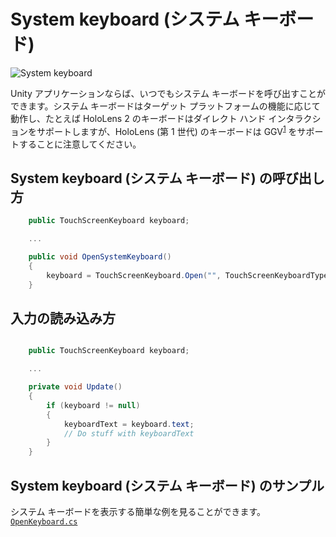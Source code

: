 # System keyboard (システム キーボード) #

![System keyboard](../Documentation/Images/SystemKeyboard/MRTK_SystemKeyboard_Main.png)

Unity アプリケーションならば、いつでもシステム キーボードを呼び出すことができます。システム キーボードはターゲット プラットフォームの機能に応じて動作し、たとえば HoloLens 2 のキーボードはダイレクト ハンド インタラクションをサポートしますが、HoloLens (第 1 世代) のキーボードは GGV<sup>[1](https://docs.microsoft.com/en-us/windows/mixed-reality/gaze)</sup> をサポートすることに注意してください。

## System keyboard (システム キーボード) の呼び出し方 ##

``` csharp
    public TouchScreenKeyboard keyboard;

    ...

    public void OpenSystemKeyboard()
    {
        keyboard = TouchScreenKeyboard.Open("", TouchScreenKeyboardType.Default, false, false, false, false);
    }
```

## 入力の読み込み方 ##

``` csharp

    public TouchScreenKeyboard keyboard;

    ...

    private void Update()
    {
        if (keyboard != null)
        {
            keyboardText = keyboard.text;
            // Do stuff with keyboardText
        }
    }
```

## System keyboard (システム キーボード) のサンプル ##
システム キーボードを表示する簡単な例を見ることができます。 [`OpenKeyboard.cs`](https://github.com/Microsoft/MixedRealityToolkit-Unity/blob/mrtk_release/Assets/MixedRealityToolkit.Examples/Demos/HandTracking/Script/OpenKeyboard.cs)
